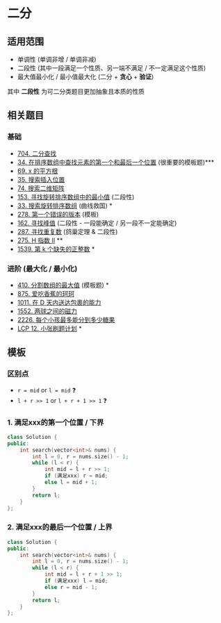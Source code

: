# 二分



## 适用范围

+ 单调性 (单调非增 / 单调非减)
+ 二段性 (其中一段满足一个性质、另一端不满足 / 不一定满足这个性质)
+ 最大值最小化 / 最小值最大化 (二分 + **贪心** + **验证**)

其中 **二段性** 为可二分类题目更加抽象且本质的性质

## 相关题目

### 基础

* [704. 二分查找](https://leetcode-cn.com/problems/binary-search/)
* [34. 在排序数组中查找元素的第一个和最后一个位置](https://leetcode-cn.com/problems/find-first-and-last-position-of-element-in-sorted-array/) (很重要的模板题)***
* [69. x 的平方根 ](https://leetcode-cn.com/problems/sqrtx/)
* [35. 搜索插入位置](https://leetcode-cn.com/problems/search-insert-position/)
* [74. 搜索二维矩阵](https://leetcode-cn.com/problems/search-a-2d-matrix/)
* [153. 寻找旋转排序数组中的最小值](https://leetcode-cn.com/problems/find-minimum-in-rotated-sorted-array/) (二段性)
* [33. 搜索旋转排序数组](https://leetcode-cn.com/problems/search-in-rotated-sorted-array/) (曲线救国) *
* [278. 第一个错误的版本](https://leetcode-cn.com/problems/first-bad-version/) (模板)
* [162. 寻找峰值](https://leetcode-cn.com/problems/find-peak-element/) (二段性 - 一段能确定 / 另一段不一定能确定)
* [287. 寻找重复数](https://leetcode-cn.com/problems/find-the-duplicate-number/) (鸽巢定理 & 二段性)
* [275. H 指数 II](https://leetcode-cn.com/problems/h-index-ii/) **
* [1539. 第 k 个缺失的正整数](https://leetcode.cn/problems/kth-missing-positive-number/) *



### 进阶 (最大化 / 最小化)

* [410. 分割数组的最大值](https://leetcode-cn.com/problems/split-array-largest-sum/) (模板题) *
* [875. 爱吃香蕉的珂珂](https://leetcode-cn.com/problems/koko-eating-bananas/)
* [1011. 在 D 天内送达包裹的能力](https://leetcode-cn.com/problems/capacity-to-ship-packages-within-d-days/)
* [1552. 两球之间的磁力](https://leetcode-cn.com/problems/magnetic-force-between-two-balls/)
* [2226. 每个小孩最多能分到多少糖果](https://leetcode-cn.com/problems/maximum-candies-allocated-to-k-children/)
* [LCP 12. 小张刷题计划](https://leetcode-cn.com/problems/xiao-zhang-shua-ti-ji-hua/) *





## 模板

### 区别点

* `r = mid` or `l = mid` :question:
*  `l + r >> 1` or `l + r + 1 >> 1` :question:

### 1. 满足xxx的第一个位置 / 下界

```c++
class Solution {
public:
    int search(vector<int>& nums) {
        int l = 0, r = nums.size() - 1;
        while (l < r) {
            int mid = l + r >> 1;
            if (满足xxx) r = mid;
            else l = mid + 1;
        }
        return l;
    }
};
```



### 2. 满足xxx的最后一个位置 / 上界

```c++
class Solution {
public:
    int search(vector<int>& nums) {
        int l = 0, r = nums.size() - 1;
        while (l < r) {
            int mid = l + r + 1 >> 1;
            if (满足xxx) l = mid;
            else r = mid - 1;
        }
        return l;
    }
};
```

